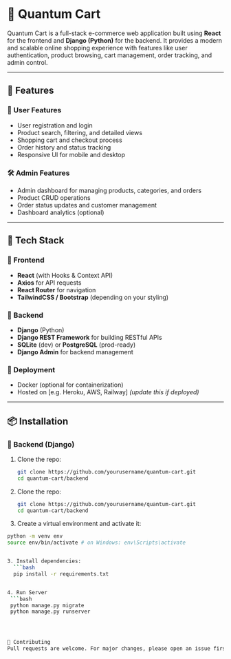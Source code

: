 # 🛒 Quantum Cart

Quantum Cart is a full-stack e-commerce web application built using **React** for the frontend and **Django (Python)** for the backend. It provides a modern and scalable online shopping experience with features like user authentication, product browsing, cart management, order tracking, and admin control.

---

## 🚀 Features

### 👥 User Features
- User registration and login
- Product search, filtering, and detailed views
- Shopping cart and checkout process
- Order history and status tracking
- Responsive UI for mobile and desktop

### 🛠️ Admin Features
- Admin dashboard for managing products, categories, and orders
- Product CRUD operations
- Order status updates and customer management
- Dashboard analytics (optional)

---

## 🧰 Tech Stack

### 🔹 Frontend
- **React** (with Hooks & Context API)
- **Axios** for API requests
- **React Router** for navigation
- **TailwindCSS / Bootstrap** (depending on your styling)

### 🔹 Backend
- **Django** (Python)
- **Django REST Framework** for building RESTful APIs
- **SQLite** (dev) or **PostgreSQL** (prod-ready)
- **Django Admin** for backend management

### 🔹 Deployment
- Docker (optional for containerization)
- Hosted on [e.g. Heroku, AWS, Railway] *(update this if deployed)*

---

## 📦 Installation

### 🔧 Backend (Django)
1. Clone the repo:
   ```bash
   git clone https://github.com/yourusername/quantum-cart.git
   cd quantum-cart/backend

1. Clone the repo:
   ```bash
   git clone https://github.com/yourusername/quantum-cart.git
   cd quantum-cart/backend
   
2. Create a virtual environment and activate it:
  ```bash
  python -m venv env
  source env/bin/activate # on Windows: env\Scripts\activate


3. Install dependencies:
    ```bash
    pip install -r requirements.txt


4. Run Server 
   ```bash
   python manage.py migrate
   python manage.py runserver




🙌 Contributing
Pull requests are welcome. For major changes, please open an issue first to discuss what you would like to change or improve.
